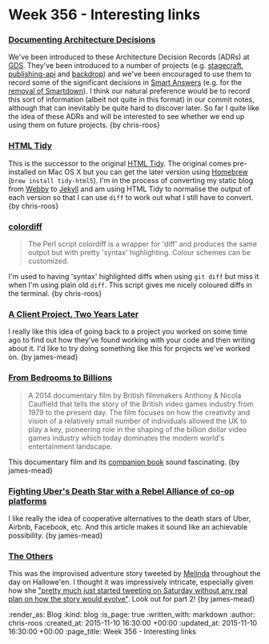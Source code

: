 Week 356 - Interesting links
============================

### [Documenting Architecture Decisions](http://thinkrelevance.com/blog/2011/11/15/documenting-architecture-decisions)

We've been introduced to these Architecture Decision Records (ADRs) at [GDS][gds]. They've been introduced to a number of projects (e.g. [stagecraft][stagecraft-github], [publishing-api][publishing-api-github] and [backdrop][backdrop-github]) and we've been encouraged to use them to record some of the significant decisions in [Smart Answers][smart-answers-github] (e.g. for the [removal of Smartdown][smart-answers-pr-2053]). I think our natural preference would be to record this sort of information (albeit not quite in this format) in our commit notes, although that can inevitably be quite hard to discover later. So far I quite like the idea of these ADRs and will be interested to see whether we end up using them on future projects. {by chris-roos}


### [HTML Tidy](http://www.html-tidy.org/)

This is the successor to the original [HTML Tidy][w3-html-tidy]. The original comes pre-installed on Mac OS X but you can get the later version using [Homebrew][homebrew] (`brew install tidy-html5`). I'm in the process of converting my static blog from [Webby][webby] to [Jekyll][jekyll] and am using HTML Tidy to normalise the output of each version so that I can use `diff` to work out what I still have to convert. {by chris-roos}


### [colordiff](http://www.colordiff.org/)

> The Perl script colordiff is a wrapper for 'diff' and produces the same output but with pretty 'syntax' highlighting. Colour schemes can be customized.

I'm used to having 'syntax' highlighted diffs when using `git diff` but miss it when I'm using plain old `diff`. This script gives me nicely coloured diffs in the terminal. {by chris-roos}


### [A Client Project, Two Years Later](https://robots.thoughtbot.com/a-client-project-two-years-later)

I really like this idea of going back to a project you worked on some time ago to find out how they've found working with your code and then writing about it. I'd like to try doing something like this for projects we've worked on. {by james-mead}


### [From Bedrooms to Billions](http://www.frombedroomstobillions.com/)

> A 2014 documentary film by British filmmakers Anthony & Nicola Caulfield that tells the story of the British video games industry from 1979 to the present day. The film focuses on how the creativity and vision of a relatively small number of individuals allowed the UK to play a key, pioneering role in the shaping of the billion dollar video games industry which today dominates the modern world's entertainment landscape.

This documentary film and its [companion book](http://readonlymemory.vg/shop/book/britsoft-an-oral-history/) sound fascinating. {by james-mead}


### [Fighting Uber's Death Star with a Rebel Alliance of co-op platforms](http://boingboing.net/2015/11/03/fighting-ubers-death-star-wi.html)

I like really the idea of cooperative alternatives to the death stars of Uber, Airbnb, Facebook, etc. And this article makes it sound like an achievable possibility. {by james-mead}


### [The Others](https://storify.com/mseckington/the-others)

This was the improvised adventure story tweeted by [Melinda](https://missgeeky.com/) throughout the day on Hallowe'en. I thought it was impressively intricate, especially given how she ["pretty much just started tweeting on Saturday without any real plan on how the story would evolve"](http://missgeeky.com/2015/11/03/the-others-behind-the-scenes/). Look out for part 2! {by james-mead}


[backdrop-github]: https://github.com/alphagov/backdrop/tree/master/doc/arch
[gds]: https://www.gov.uk/government/organisations/government-digital-service
[homebrew]: http://brew.sh/
[jekyll]: https://jekyllrb.com/
[publishing-api-github]: https://github.com/alphagov/publishing-api/tree/master/doc/arch
[smart-answers-github]: https://github.com/alphagov/smart-answers
[smart-answers-pr-2053]: https://github.com/alphagov/smart-answers/pull/2053
[stagecraft-github]: https://github.com/alphagov/stagecraft/tree/master/doc/arch
[w3-html-tidy]: http://www.w3.org/People/Raggett/tidy/
[webby]: https://github.com/TwP/webby

:render_as: Blog
:kind: blog
:is_page: true
:written_with: markdown
:author: chris-roos
:created_at: 2015-11-10 16:30:00 +00:00
:updated_at: 2015-11-10 16:30:00 +00:00
:page_title: Week 356 - Interesting links
